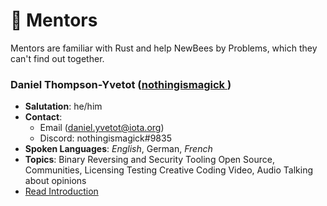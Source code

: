 # 👑 Mentors

Mentors are familiar with Rust and help NewBees by Problems, which they can't find out together.

### Daniel Thompson-Yvetot ([nothingismagick ](https://github.com/nothingismagick))
* **Salutation**: he/him
* **Contact**: 
	* Email ([daniel.yvetot@iota.org](mailto:daniel.yvetot@iota.org))
	* Discord: nothingismagick#9835
* **Spoken Languages**: _English_, German, *French*
* **Topics**: 
Binary Reversing and Security Tooling
Open Source, Communities, Licensing 
Testing
Creative Coding
Video, Audio
Talking about opinions
* [Read Introduction](./nothingismagick.md)
